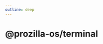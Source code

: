 ```yaml
---
outline: deep
---
```


# @prozilla-os/terminal

<!--@include: ../../../../../packages/apps/terminal/README.md{13,}-->
